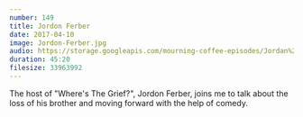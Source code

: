 ```yaml
---
number: 149
title: Jordon Ferber
date: 2017-04-10
image: Jordon-Ferber.jpg
audio: https://storage.googleapis.com/mourning-coffee-episodes/Jordan%20Ferber%20release.mp3
duration: 45:20 
filesize: 33963992
---
```


The host of "Where's The Grief?", Jordon Ferber, joins me to talk about the loss of his brother and moving forward with the help of comedy.

